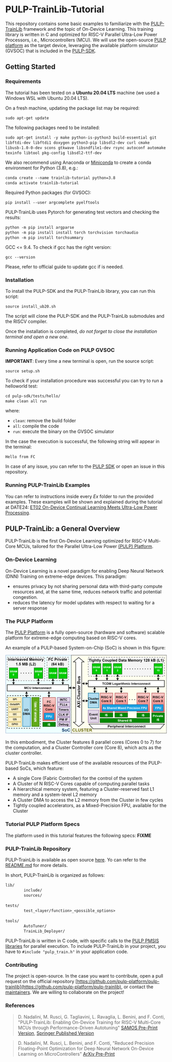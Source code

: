 # PULP-TrainLib-Tutorial

This repository contains some basic examples to familiarize with the [PULP-TrainLib](https://github.com/pulp-platform/pulp-trainlib) framework and the topic of On-Device Learning.
This training library is written in C and optimized for RISC-V Parallel Ultra-Low Power Processors, i.e., Microcontrollers (MCU). 
We will use the open-source [PULP platform](https://github.com/pulp-platform/pulp) as the target device, leveraging the available platform simulator (GVSOC) that is included in the [PULP-SDK](https://github.com/pulp-platform/pulp-sdk).

## Getting Started

### Requirements
The tutorial has been tested on a **Ubuntu 20.04 LTS** machine (we used a Windows WSL with Ubuntu 20.04 LTS).

On a fresh machine, updating the package list may be required:
```
sudo apt-get update
```
The following packages need to be installed:
```
sudo apt-get install -y make python-is-python3 build-essential git libftdi-dev libftdi1 doxygen python3-pip libsdl2-dev curl cmake libusb-1.0-0-dev scons gtkwave libsndfile1-dev rsync autoconf automake texinfo libtool pkg-config libsdl2-ttf-dev
```
We also recommend using Anaconda or [Miniconda](https://docs.anaconda.com/free/miniconda/miniconda-install/) to create a conda environment for Python (3.8), e.g.:
```
conda create --name trainlib-tutorial python=3.8
conda activate trainlib-tutorial
```
Required Python packages (for GVSOC):
```
pip install --user argcomplete pyelftools
```
PULP-TrainLib uses Pytorch for generating test vectors and checking the results:
```
python -m pip install argparse
python -m pip install install torch torchvision torchaudio
python -m pip install torchsummary
```

GCC <= 9.4. To check if gcc has the right version:
```
gcc --version
```
Please, refer to official guide to update gcc if is needed.

### Installation

To install the PULP-SDK and the PULP-TrainLib library, you can run this script:
```
source install_ub20.sh
```
The script will clone the PULP-SDK and the PULP-TrainLib submodules and the RISCV compiler. 

Once the installation is completed, _do not forget to close the installation terminal and open a new one_.


### Running Application Code on PULP GVSOC
**IMPORTANT**: Every time a new terminal is open, run the source script:
```
source setup.sh
```
To check if your installation procedure was successful you can try to run a helloworld test:
```
cd pulp-sdk/tests/hello/
make clean all run
```
where:
- `clean`: remove the build folder
- `all`: compile the code
- `run`: execute the binary on the GVSOC simulator

In the case the execution is successful, the following string will appear in the terminal:
```
Hello from FC
```

In case of any issue, you can refer to the [PULP SDK](https://github.com/pulp-platform/pulp-sdk) or open an issue in this repository.

### Running PULP-TrainLib Examples
You can refer to instructions inside every _Ex_ folder to run the provided examples. 
These examples will be shown and explained during the tutorial at DATE24:  [ET02 On-Device Continual Learning Meets Ultra-Low Power Processing](https://www.date-conference.com/embedded-tutorial/et02).

## PULP-TrainLib: a General Overview

PULP-TrainLib is the first On-Device Learning optimized for RISC-V Multi-Core MCUs, tailored for the Parallel Ultra-Low Power [(PULP) Platform](https://www.pulp-platform.org/). 

### On-Device Learning

On-Device Learning is a novel paradigm for enabling Deep Neural Network (DNN) Training on extreme-edge devices. 
This paradigm: 
- ensures privacy by not sharing personal data with third-party compute resources and, at the same time, reduces network traffic and potential congestion. 
- reduces the latency for model updates with respect to waiting for a server response

### The PULP Platform

The [PULP Platform](https://www.pulp-platform.org/) is a fully open-source (hardware and software) scalable platform for extreme-edge computing based on RISC-V cores. 

An example of a PULP-based System-on-Chip (SoC) is shown in this figure:

![PULP](img/PULP.png)

In this embodiment, the Cluster features 8 parallel cores (Cores 0 to 7) for the computation, and a Cluster Controller core (Core 8), which acts as the cluster controller.

PULP-TrainLib makes efficient use of the available resources of the PULP-based SoCs, which feature:

- A single Core (Fabric Controller) for the control of the system
- A Cluster of N RISC-V Cores capable of computing parallel tasks
- A hierarchical memory system, featuring a Cluster-reserved fast L1 memory and a system-level L2 memory
- A Cluster DMA to access the L2 memory from the Cluster in few cycles
- Tightly coupled accelerators, as a Mixed-Precision FPU, available for the Cluster 

### Tutorial PULP Platform Specs
The platform used in this tutorial features the following specs:
**FIXME**

### PULP-TrainLib Repository

PULP-TrainLib is available as open source [here](https://github.com/pulp-platform/pulp-trainlib). 
Yo can refer to the [README.md](../pulp-trainlib/README.md) for more details. 

In short, PULP-TrainLib is organized as follows:

```
lib/                            
        include/                
        sources/                

tests/                          
        test_<layer/function>_<possible_options>

tools/                          
        AutoTuner/              
        TrainLib_Deployer/      
```



PULP-TrainLib is written in C code, with specific calls to the [PULP PMSIS libraries](https://github.com/pulp-platform/pulp-sdk/tree/main/rtos/pmsis) for parallel execution.
To include PULP-TrainLib in your project, you have to `#include "pulp_train.h"` in your application code.

### Contributing

The project is open-source. 
In the case you want to contribute, open a pull request on the official repository [https://github.com/pulp-platform/pulp-trainlib](https://github.com/pulp-platform/pulp-trainlib), or contact the [maintainers](https://github.com/pulp-platform/pulp-trainlib/blob/main/README.md#contributors). 
We are willing to collaborate on the project!

### References

> D. Nadalini, M. Rusci, G. Tagliavini, L. Ravaglia, L. Benini, and F. Conti, "PULP-TrainLib: Enabling On-Device Training for RISC-V Multi-Core MCUs through Performance-Driven Autotuning" [SAMOS Pre-Print Version](https://www.samos-conference.com/Resources_Samos_Websites/Proceedings_Repository_SAMOS/2022/Papers/Paper_14.pdf), [Springer Published Version](https://link.springer.com/chapter/10.1007/978-3-031-15074-6_13)

> D. Nadalini, M. Rusci, L. Benini, and F. Conti, "Reduced Precision Floating-Point Optimization for Deep Neural Network On-Device Learning on MicroControllers" [ArXiv Pre-Print](https://arxiv.org/abs/2305.19167)

